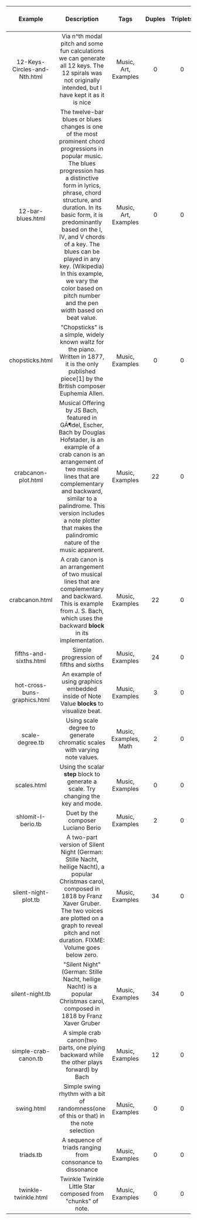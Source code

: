 Example | Description | Tags | Duples | Triplets | Quintuplets | Pitch Names | Number of Notes | Lowest Note | Highest Note | Rests Used | Ornaments used
:---: | :---: | :---: | :---: | :---: | :---: | :---: | :---: | :---: | :---: | :---: | :---:
12-Keys-Circles-and-Nth.html | Via n^th modal pitch and some fun calculations we can generate all 12 keys. The 12 spirals was not originally intended, but I have kept it as it is nice | Music, Art, Examples | 0 | 0 | 0 | C, D, E, F, G, A, B | 96 | C4, 262Hz | B5, 988Hz | 0 | 0
12-bar-blues.html | The twelve-bar blues or blues changes is one of the most prominent chord progressions in popular music. The blues progression has a distinctive form in lyrics, phrase, chord structure, and duration. In its basic form, it is predominantly based on the I, IV, and V chords of a key. The blues can be played in any key. (Wikipedia) In this example, we vary the color based on pitch number and the pen width based on beat value. | Music, Art, Examples | 0 | 0 | 0 | C, D, E, F, G, A, B | 96 | C4, 262Hz | B5, 988Hz | 0 | 0
chopsticks.html | "Chopsticks" is a simple, widely known waltz for the piano. Written in 1877, it is the only published piece[1] by the British composer Euphemia Allen. | Music, Examples | 0 | 0 | 0 | G, F, E, B, D, A, C | 196 | C4, 262Hz | C5, 524Hz | 0 | 0
crabcanon-plot.html | Musical Offering by JS Bach, featured in GÃ¶del, Escher, Bach by Douglas Hofstader, is an example of a crab canon is an arrangement of two musical lines that are complementary and backward, similar to a palindrome. This version includes a note plotter that makes the palindromic nature of the music apparent. | Music, Examples | 22 | 0 | 0 | A, C, E, F, G, R, D, B | 186 | E3, 165Hz | D5, 588Hz | 1 | 0
crabcanon.html | A crab canon is an arrangement of two musical lines that are complementary and backward. This is example from J. S. Bach, which uses the backward **block** in its implementation. | Music, Examples | 22 | 0 | 0 | A, C, E, F, G, R, D, B | 186 | E3, 165Hz | D5, 588Hz | 1 | 0
fifths-and-sixths.html | Simple progression of fifths and sixths | Music, Examples | 24 | 0 | 0 | D, A, B, E, C, F, G | 48 | D3, 147H | F5, 699Hz | 0 | 0
hot-cross-buns-graphics.html | An example of using graphics embedded inside of Note Value **blocks** to visualize beat. | Music, Examples | 3 | 0 | 0 | B, A, G | 17 | G4, 392Hz | B4, 494Hz | 0 | 0
scale-degree.tb | Using scale degree to generate chromatic scales with varying note values. | Music, Examples, Math | 2 | 0 | 0 | D, E, F, G, A, B, C | 63 | D4, 294Hz | G8, 6272Hz | 0 | 0
scales.html | Using the scalar **step** block to generate a scale. Try changing the key and mode. | Music, Examples | 0 | 0 | 0 | C, D, E, F, G, A, B | 15 | C4, 262Hz | C5, 524Hz | 0 | 0
shlomit-I-berio.tb | Duet by the composer Luciano Berio | Music, Examples | 2 | 0 | 0 | R,D, A, B, E, C, G, F | 201 | R, NaHz | R, NaHz | 1 | 0
silent-night-plot.tb | A two-part version of Silent Night (German: Stille Nacht, heilige Nacht), a popular Christmas carol, composed in 1818 by Franz Xaver Gruber. The two voices are plotted on a graph to reveal pitch and not duration. FIXME: Volume goes below zero. | Music, Examples | 34 | 0 | 0 | G, A, E, D, B, C, F | 93 | G2, 98Hz | A4, 441Hz | 0 | 0
silent-night.tb | "Silent Night" (German: Stille Nacht, heilige Nacht) is a popular Christmas carol, composed in 1818 by Franz Xaver Gruber | Music, Examples | 34 | 0 | 0 | G, A, E, D, B, C, F | 93 | G2, 98Hz | A4, 441Hz | 0 | 0
simple-crab-canon.tb | A simple crab canon(two parts, one plying backward while the other plays forward) by Bach | Music, Examples | 12 | 0 | 0 | R, F, E, D, C, B, A, G | 20 | R, NaHz | R, NaHz | 1 | 0
swing.html | Simple swing rhythm with a bit of randomness(one of this or that) in the note selection | Music, Examples | 0 | 0 | 0 | D, E, G, A, B | 28 | D4, 294Hz | 494Hz | 0 | 0
triads.tb | A sequence of triads ranging from consonance to dissonance | Music, Examples | 0 | 0 | 0 | C, D, G, E, A, B | 90 | C4, 262HZ | B4, 494Hz | 0 | 0
twinkle-twinkle.html | Twinkle Twinkle Little Star composed from "chunks" of note. | Music, Examples | 0 | 0 | 0 | C, G, A, F, E, D | 42 | C4, 262Hz | A4, 441Hz | 0 | 0
